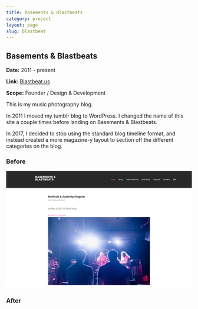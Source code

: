 ```yaml
---
title: Basements & Blastbeats
category: project
layout: page
slug: blastbeat
---
```


<section>
  <h2>Basements & Blastbeats</h2>
  <p><strong>Date:</strong> 2011 - present</p>
  <p><strong>Link:</strong> <a href="http://blastbeat.us">Blastbeat.us</a> </p>
  <p><strong>Scope:</strong> Founder / Design & Development</p>
  <p>This is my music photography blog.</p> 
  <p>In 2011 I moved my tumblr blog to WordPress. I changed the name of this site a couple times before landing on Basements & Blastbeats.</p> 
  <p>In 2017, I decided to stop using the standard blog timeline format, and instead created a more magazine-y layout to section off the different categories on the blog.</p>
  <h3>Before</h3>
  <img src="/assets/project/blastbeat-1.png" alt="">
  <h3>After</h3>
  <img src="/assets/project/blastbeat-2.png" alt="">
</section>
